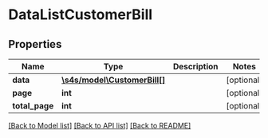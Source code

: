 # DataListCustomerBill

## Properties
Name | Type | Description | Notes
------------ | ------------- | ------------- | -------------
**data** | [**\s4s/model\CustomerBill[]**](CustomerBill.md) |  | [optional] 
**page** | **int** |  | [optional] 
**total_page** | **int** |  | [optional] 

[[Back to Model list]](../README.md#documentation-for-models) [[Back to API list]](../README.md#documentation-for-api-endpoints) [[Back to README]](../README.md)


